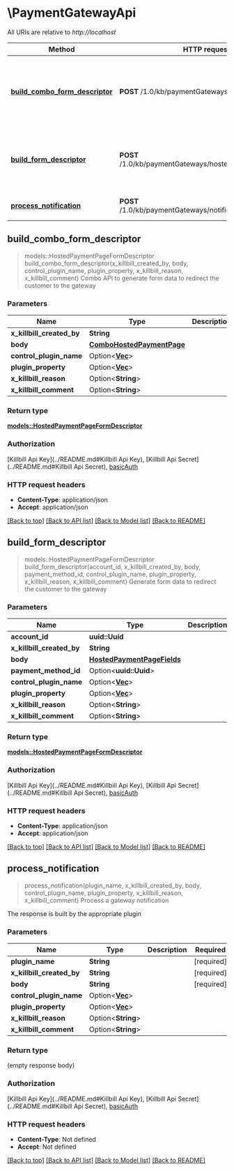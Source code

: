 # \PaymentGatewayApi

All URIs are relative to *http://localhost*

Method | HTTP request | Description
------------- | ------------- | -------------
[**build_combo_form_descriptor**](PaymentGatewayApi.md#build_combo_form_descriptor) | **POST** /1.0/kb/paymentGateways/hosted/form | Combo API to generate form data to redirect the customer to the gateway
[**build_form_descriptor**](PaymentGatewayApi.md#build_form_descriptor) | **POST** /1.0/kb/paymentGateways/hosted/form/{accountId} | Generate form data to redirect the customer to the gateway
[**process_notification**](PaymentGatewayApi.md#process_notification) | **POST** /1.0/kb/paymentGateways/notification/{pluginName} | Process a gateway notification



## build_combo_form_descriptor

> models::HostedPaymentPageFormDescriptor build_combo_form_descriptor(x_killbill_created_by, body, control_plugin_name, plugin_property, x_killbill_reason, x_killbill_comment)
Combo API to generate form data to redirect the customer to the gateway

### Parameters


Name | Type | Description  | Required | Notes
------------- | ------------- | ------------- | ------------- | -------------
**x_killbill_created_by** | **String** |  | [required] |
**body** | [**ComboHostedPaymentPage**](ComboHostedPaymentPage.md) |  | [required] |
**control_plugin_name** | Option<[**Vec<String>**](String.md)> |  |  |
**plugin_property** | Option<[**Vec<String>**](String.md)> |  |  |
**x_killbill_reason** | Option<**String**> |  |  |
**x_killbill_comment** | Option<**String**> |  |  |

### Return type

[**models::HostedPaymentPageFormDescriptor**](HostedPaymentPageFormDescriptor.md)

### Authorization

[Killbill Api Key](../README.md#Killbill Api Key), [Killbill Api Secret](../README.md#Killbill Api Secret), [basicAuth](../README.md#basicAuth)

### HTTP request headers

- **Content-Type**: application/json
- **Accept**: application/json

[[Back to top]](#) [[Back to API list]](../README.md#documentation-for-api-endpoints) [[Back to Model list]](../README.md#documentation-for-models) [[Back to README]](../README.md)


## build_form_descriptor

> models::HostedPaymentPageFormDescriptor build_form_descriptor(account_id, x_killbill_created_by, body, payment_method_id, control_plugin_name, plugin_property, x_killbill_reason, x_killbill_comment)
Generate form data to redirect the customer to the gateway

### Parameters


Name | Type | Description  | Required | Notes
------------- | ------------- | ------------- | ------------- | -------------
**account_id** | **uuid::Uuid** |  | [required] |
**x_killbill_created_by** | **String** |  | [required] |
**body** | [**HostedPaymentPageFields**](HostedPaymentPageFields.md) |  | [required] |
**payment_method_id** | Option<**uuid::Uuid**> |  |  |
**control_plugin_name** | Option<[**Vec<String>**](String.md)> |  |  |
**plugin_property** | Option<[**Vec<String>**](String.md)> |  |  |
**x_killbill_reason** | Option<**String**> |  |  |
**x_killbill_comment** | Option<**String**> |  |  |

### Return type

[**models::HostedPaymentPageFormDescriptor**](HostedPaymentPageFormDescriptor.md)

### Authorization

[Killbill Api Key](../README.md#Killbill Api Key), [Killbill Api Secret](../README.md#Killbill Api Secret), [basicAuth](../README.md#basicAuth)

### HTTP request headers

- **Content-Type**: application/json
- **Accept**: application/json

[[Back to top]](#) [[Back to API list]](../README.md#documentation-for-api-endpoints) [[Back to Model list]](../README.md#documentation-for-models) [[Back to README]](../README.md)


## process_notification

> process_notification(plugin_name, x_killbill_created_by, body, control_plugin_name, plugin_property, x_killbill_reason, x_killbill_comment)
Process a gateway notification

The response is built by the appropriate plugin

### Parameters


Name | Type | Description  | Required | Notes
------------- | ------------- | ------------- | ------------- | -------------
**plugin_name** | **String** |  | [required] |
**x_killbill_created_by** | **String** |  | [required] |
**body** | **String** |  | [required] |
**control_plugin_name** | Option<[**Vec<String>**](String.md)> |  |  |
**plugin_property** | Option<[**Vec<String>**](String.md)> |  |  |
**x_killbill_reason** | Option<**String**> |  |  |
**x_killbill_comment** | Option<**String**> |  |  |

### Return type

 (empty response body)

### Authorization

[Killbill Api Key](../README.md#Killbill Api Key), [Killbill Api Secret](../README.md#Killbill Api Secret), [basicAuth](../README.md#basicAuth)

### HTTP request headers

- **Content-Type**: Not defined
- **Accept**: Not defined

[[Back to top]](#) [[Back to API list]](../README.md#documentation-for-api-endpoints) [[Back to Model list]](../README.md#documentation-for-models) [[Back to README]](../README.md)

